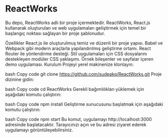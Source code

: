 # ReactWorks
Bu depo, ReactWorks adlı bir proje içermektedir. ReactWorks, React.js kullanarak oluşturulan ve web uygulamaları geliştirmek için temel bir başlangıç noktası sağlayan bir proje şablonudur.

Özellikler
React.js ile oluşturulmuş temiz ve düzenli bir proje yapısı.
Babel ve Webpack gibi modern araçlarla yapılandırılmış geliştirme ortamı.
React Router ile yönlendirme desteği.
Stil uygulamaları için CSS dosyalarını destekleyen modüler CSS yaklaşımı.
Örnek bileşenler ve sayfalar içeren demo uygulaması.
Kurulum
Projeyi yerel makinenize klonlayın:

bash
Copy code
git clone https://github.com/sudeakq/ReactWorks.git
Proje dizinine gidin:

bash
Copy code
cd ReactWorks
Gerekli bağımlılıkları yüklemek için aşağıdaki komutu çalıştırın:

bash
Copy code
npm install
Geliştirme sunucusunu başlatmak için aşağıdaki komutu çalıştırın:

bash
Copy code
npm start
Bu komut, uygulamayı http://localhost:3000 adresinde başlatacaktır. Tarayıcınızı açın ve bu adresi ziyaret ederek uygulamayı görüntüleyebilirsiniz.
